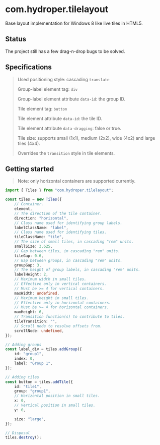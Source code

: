 # com.hydroper.tilelayout

Base layout implementation for Windows 8 like live tiles in HTML5.

## Status

The project still has a few drag-n-drop bugs to be solved.

## Specifications

<blockquote>

Used positioning style: cascading `translate`

Group-label element tag: `div`

Group-label element attribute `data-id`: the group ID.

Tile element tag: `button`

Tile element attribute `data-id`: the tile ID.

Tile element attribute `data-dragging`: false or true.

Tile size: supports small (1x1), medium (2x2), wide (4x2) and large tiles (4x4).

Overrides the `transition` style in tile elements.

</blockquote>

## Getting started

> Note: only horizontal containers are supported currently.

```ts
import { Tiles } from "com.hydroper.tilelayout";

const tiles = new Tiles({
    // Container.
    element,
    // The direction of the tile container.
    direction: "horizontal",
    // Class name used for identifying group labels.
    labelClassName: "label",
    // Class name used for identifying tiles.
    tileClassName: "tile",
    // The size of small tiles, in cascading "rem" units.
    smallSize: 3.625,
    // Gap between tiles, in cascading "rem" units.
    tileGap: 0.6,
    // Gap between groups, in cascading "rem" units.
    groupGap: 3,
    // The height of group labels, in cascading "rem" units.
    labelHeight: 2,
    // Maximum width in small tiles.
    // Effective only in vertical containers.
    // Must be >= 4 for vertical containers.
    maxWidth: undefined,
    // Maximum height in small tiles.
    // Effective only in horizontal containers.
    // Must be >= 4 for horizontal containers.
    maxHeight: 6,
    // Transition function(s) to contribute to tiles.
    tileTransition: "",
    // Scroll node to resolve offsets from.
    scrollNode: undefined,
});

// Adding groups
const label_div = tiles.addGroup({
    id: "group1",
    index: 0,
    label: "Group 1",
});

// Adding tiles
const button = tiles.addTile({
    id: "tile1",
    group: "group1",
    // Horizontal position in small tiles.
    x: 0,
    // Vertical position in small tiles.
    y: 0,

    size: "large",
});

// Disposal
tiles.destroy();
```